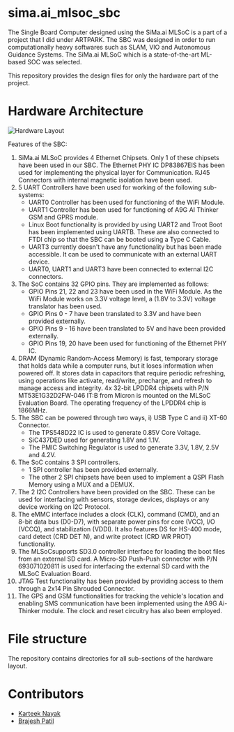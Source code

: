 # sima.ai_mlsoc_sbc
The Single Board Computer designed using the SiMa.ai MLSoC is a part of a project that I did under ARTPARK. The SBC was designed in order to run computationally heavy softwares such as SLAM, VIO and Autonomous Guidance Systems. The SiMa.ai MLSoC which is a state-of-the-art ML-based SOC was selected.

This repository provides the design files for only the hardware part of the project.

# Hardware Architecture
![Hardware Layout](https://raw.githubusercontent.com/BrajeshPatil/sima.ai_mlsoc_sbc/main/images/hardware-functionality/Hardware_Layout.png)

Features of the SBC:
1. SiMa.ai MLSoC provides 4 Ethernet Chipsets. Only 1 of these chipsets have been used in our SBC. The Ethernet PHY IC DP83867EIS has been used for implementing the physical layer for Communication. RJ45 Connectors with internal magnetic isolation have been used.
2. 5 UART Controllers have been used for working of the following sub-systems:
    - UART0 Controller has been used for functioning of the WiFi Module.
    - UART1 Controller has been used for functioning of A9G AI Thinker GSM and GPRS module.
    - Linux Boot functionality is provided by using UART2 and Troot Boot has been implemented using UARTB. These are also connected to FTDI chip so that the SBC can be booted using a Type C Cable.
    - UART3 currently doesn't have any functionality but has been made accessible. It can be used to communicate with an external UART device.
    - UART0, UART1 and UART3 have been connected to external I2C connectors.  
3. The SoC contains 32 GPIO pins. They are implemented as follows:
    - GPIO Pins 21, 22 and 23 have been used in the WiFi Module. As the WiFi Module works on 3.3V voltage level, a (1.8V to 3.3V) voltage translator has been used.
    - GPIO Pins 0 - 7 have been translated to 3.3V and have been provided externally.
    - GPIO Pins 9 - 16 have been translated to 5V and have been provided externally.
    - GPIO Pins 19, 20 have been used for functioning of the Ethernet PHY IC.
4.  DRAM (Dynamic Random-Access Memory) is fast, temporary storage that holds data while a computer runs, but it loses information when powered off. It stores data in capacitors that require periodic refreshing, using operations like activate, read/write, precharge, and refresh to manage access and integrity. 4x 32-bit LPDDR4 chipsets with P/N MT53E1G32D2FW-046 IT:B from Micron is mounted on the MLSoC Evaluation Board. The operating frequency of the LPDDR4 chip is 1866MHz.
5. The SBC can be powered through two ways, i) USB Type C and ii) XT-60 Connector.
    - The TPS548D22 IC is used to generate 0.85V Core Voltage.
    - SiC437DED used for generating 1.8V and 1.1V.
    - The PMIC Switching Regulator is used to generate 3.3V, 1.8V, 2.5V and 4.2V.
6. The SoC contains 3 SPI controllers.
    - 1 SPI controller has been provided externally.
    - The other 2 SPI chipsets have been used to implement a QSPI Flash Memory using a MUX and a DEMUX. 
7. The 2 I2C Controllers have been provided on the SBC. These can be used for interfacing with sensors, storage devices, displays or any device working on I2C Protocol.
8. The eMMC interface includes a clock (CLK), command (CMD), and an 8-bit data bus (D0-D7), with separate power pins for core (VCC), I/O (VCCQ), and stabilization (VDDI). It also features DS for HS-400 mode, card detect (CRD DET N), and write protect (CRD WR PROT) functionality.
9. The MLSoCsupports SD3.0 controller interface for loading the boot files from an external SD card. A Micro-SD Push-Push connector with P/N 693071020811 is used for interfacing the external SD card with the MLSoC Evaluation Board.
10. JTAG Test functionality has been provided by providing access to them through a 2x14 Pin Shrouded Connector.
11. The GPS and GSM functionalities for tracking the vehicle's location and enabling SMS communication have been implemented using the A9G Ai-Thinker module. The clock and reset circuitry has also been employed. 

# File structure
 
The repository contains directories for all sub-sections of the hardware layout.

# Contributors
- [Karteek Nayak](https://github.com/Karteek-N)
- [Brajesh Patil](https://github.com/BrajeshPatil)
